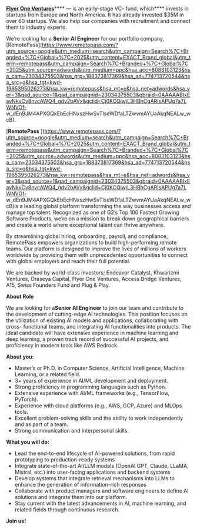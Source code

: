 [**Flyer One Ventures**](https://flyerone.vc/)**** — is an early-stage VC-
fund, which**** invests in startups from Europe and North America. It has
already invested $35M in over 60 startups. We also help our companies with
recruitment and connect them to industry experts.  
  
We’re looking for a **Senior AI Engineer** for our portfolio company,
[RemotePass](https://www.remotepass.com/?utm_source=google&utm_medium=search&utm_campaign=Search%7C+Branded+%7C+Global+%7C+2025&utm_content=EXACT_Brand_global&utm_term=remotepass&utm_campaign=Search%7C+Branded+%7C+Global%7C+2025&utm_source=adwords&utm_medium=ppc&hsa_acc=8083103123&hsa_cam=23034375503&hsa_grp=188373817369&hsa_ad=774713720544&hsa_src=g&hsa_tgt=kwd-1965395026273&hsa_kw=remotepass&hsa_mt=e&hsa_net=adwords&hsa_ver=3&gad_source=1&gad_campaignid=23034375503&gbraid=0AAAAABIxEavNkvCv8nvcAWQ4_gdv2bAVx&gclid=Cj0KCQjwjL3HBhCgARIsAPUg7a7LWNVOf-
w_dEn9JM4APXGQkEbEcHNxszHwSvTIseWDfaLTZwvmAYUaAkqNEALw_wcB).

[**RemotePass**
](https://www.remotepass.com/?utm_source=google&utm_medium=search&utm_campaign=Search%7C+Branded+%7C+Global+%7C+2025&utm_content=EXACT_Brand_global&utm_term=remotepass&utm_campaign=Search%7C+Branded+%7C+Global%7C+2025&utm_source=adwords&utm_medium=ppc&hsa_acc=8083103123&hsa_cam=23034375503&hsa_grp=188373817369&hsa_ad=774713720544&hsa_src=g&hsa_tgt=kwd-1965395026273&hsa_kw=remotepass&hsa_mt=e&hsa_net=adwords&hsa_ver=3&gad_source=1&gad_campaignid=23034375503&gbraid=0AAAAABIxEavNkvCv8nvcAWQ4_gdv2bAVx&gclid=Cj0KCQjwjL3HBhCgARIsAPUg7a7LWNVOf-
w_dEn9JM4APXGQkEbEcHNxszHwSvTIseWDfaLTZwvmAYUaAkqNEALw_wcB)is a leading global
platform transforming the way businesses access and manage top talent.
Recognized as one of G2’s Top 100 Fastest Growing Software Products, we’re on
a mission to break down geographical barriers and create a world where
exceptional talent can thrive anywhere.

By streamlining global hiring, onboarding, payroll, and compliance, RemotePass
empowers organizations to build high-performing remote teams. Our platform is
designed to improve the lives of millions of workers worldwide by providing
them with unprecedented opportunities to connect with global employers and
reach their full potential.

We are backed by world-class investors; Endeavor Catalyst, Khwarizmi Ventures,
Oraseya Capital, Flyer One Ventures, Access Bridge Ventures, A15, Swiss
Founders Fund and Plug & Play.

**About Role**

We are looking for a**Senior AI Engineer** to join our team and contribute to
the development of cutting-edge AI technologies. This position focuses on the
utilization of existing AI models and applications, collaborating with cross-
functional teams, and integrating AI functionalities into products. The ideal
candidate will have extensive experience in machine learning and deep
learning, a proven track record of successful AI projects, and proficiency in
modern tools like AWS Bedrock.

**About you:**

  * Master’s or Ph.D. in Computer Science, Artificial Intelligence, Machine Learning, or a related field.
  * 3+ years of experience in AI/ML development and deployment.
  * Strong proficiency in programming languages such as Python.
  * Extensive experience with AI/ML frameworks (e.g., TensorFlow, PyTorch).
  * Experience with cloud platforms (e.g., AWS, GCP, Azure) and MLOps tools.
  * Excellent problem-solving skills and the ability to work independently and as part of a team.
  * Strong communication and interpersonal skills.

**What you will do:**

  * Lead the end-to-end lifecycle of AI-powered solutions, from rapid prototyping to production-ready systems
  * Integrate state-of-the-art AI/LLM models (OpenAI GPT, Claude, LLaMA, Mistral, etc.) into user-facing applications and backend systems
  * Develop systems that integrate retrieval mechanisms into LLMs to enhance the generation of information-rich responses
  * Collaborate with product managers and software engineers to define AI solutions and integrate them into our platform.
  * Stay current with the latest advancements in AI, machine learning, and related fields through continuous research.

**Join us!**